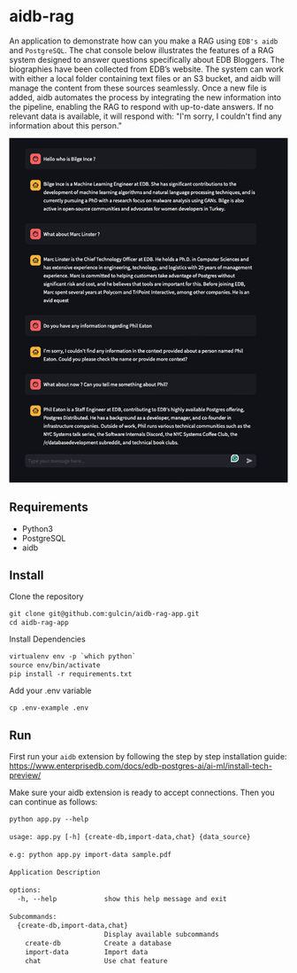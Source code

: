 # aidb-rag
An application to demonstrate how can you make a RAG using `EDB's aidb` and `PostgreSQL`.
The chat console below illustrates the features of a RAG system designed to answer questions specifically about EDB Bloggers. 
The biographies have been collected from EDB’s website. The system can work with either a local folder containing text files or an S3 bucket, and aidb will manage the content from these sources seamlessly. Once a new file is added, aidb automates the process by integrating the new information into the pipeline, enabling the RAG to respond with up-to-date answers. If no relevant data is available, it will respond with: "I'm sorry, I couldn't find any information about this person."



![Sample Chat Console Output](/imgs/gui.png)

## Requirements
- Python3
- PostgreSQL
- aidb

## Install

Clone the repository

```
git clone git@github.com:gulcin/aidb-rag-app.git
cd aidb-rag-app
```

Install Dependencies

```
virtualenv env -p `which python`
source env/bin/activate
pip install -r requirements.txt
```

Add your .env variable

```
cp .env-example .env
```

## Run

First run your `aidb` extension by following the step by step installation guide: https://www.enterprisedb.com/docs/edb-postgres-ai/ai-ml/install-tech-preview/

Make sure your aidb extension is ready to accept connections. Then you can continue as follows:

```
python app.py --help

usage: app.py [-h] {create-db,import-data,chat} {data_source}

e.g: python app.py import-data sample.pdf

Application Description

options:
  -h, --help            show this help message and exit

Subcommands:
  {create-db,import-data,chat}
                        Display available subcommands
    create-db           Create a database
    import-data         Import data
    chat                Use chat feature
```

